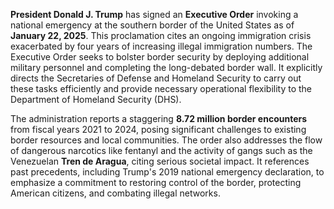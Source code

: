 **President Donald J. Trump** has signed an **Executive Order** invoking a national emergency at the southern border of the United States as of **January 22, 2025**. This proclamation cites an ongoing immigration crisis exacerbated by four years of increasing illegal immigration numbers. The Executive Order seeks to bolster border security by deploying additional military personnel and completing the long-debated border wall. It explicitly directs the Secretaries of Defense and Homeland Security to carry out these tasks efficiently and provide necessary operational flexibility to the Department of Homeland Security (DHS).

The administration reports a staggering **8.72 million border encounters** from fiscal years 2021 to 2024, posing significant challenges to existing border resources and local communities. The order also addresses the flow of dangerous narcotics like fentanyl and the activity of gangs such as the Venezuelan **Tren de Aragua**, citing serious societal impact. It references past precedents, including Trump's 2019 national emergency declaration, to emphasize a commitment to restoring control of the border, protecting American citizens, and combating illegal networks.